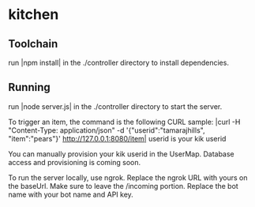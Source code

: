 # kitchen

## Toolchain
 run |npm install| in the ./controller directory to install dependencies.

## Running
 run |node server.js| in the ./controller directory to start the server.

 To trigger an item, the command is the following CURL sample:
 |curl -H "Content-Type: application/json" -d '{"userid":"tamarajhills", "item":"pears"}' http://127.0.0.1:8080/item|
 userid is your kik userid

 You can manually provision your kik userid in the UserMap.  Database access and provisioning is coming soon.

 To run the server locally, use ngrok.  Replace the ngrok URL with yours on the baseUrl.  Make sure to leave the /incoming portion.  Replace the bot name with your bot name and API key.
